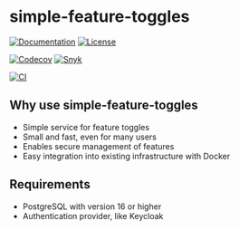 # simple-feature-toggles

[![Documentation](https://img.shields.io/badge/Documentation-F33A6A.svg)](https://sebastian-struecker.github.io/simple-feature-toggles)
[![License](https://img.shields.io/github/license/sebastian-struecker/simple-feature-toggles?color=pink)](https://github.com/sebastian-struecker/simple-feature-toggles/blob/main/LICENSE)

[![Codecov](https://codecov.io/gh/sebastian-struecker/simple-feature-toggles/graph/badge.svg?token=QODH0DNVSL)](https://codecov.io/gh/sebastian-struecker/simple-feature-toggles)
[![Snyk](https://snyk.io/test/github/sebastian-struecker/simple-feature-toggles/badge.svg)](https://snyk.io/test/github/sebastian-struecker/simple-feature-toggles)

[![CI](https://github.com/sebastian-struecker/simple-feature-toggles/actions/workflows/build-image.yml/badge.svg)](https://github.com/sebastian-struecker/simple-feature-toggles/actions/workflows/build-image.yml)

## Why use simple-feature-toggles
- Simple service for feature toggles
- Small and fast, even for many users
- Enables secure management of features
- Easy integration into existing infrastructure with Docker

## Requirements
- PostgreSQL with version 16 or higher
- Authentication provider, like Keycloak